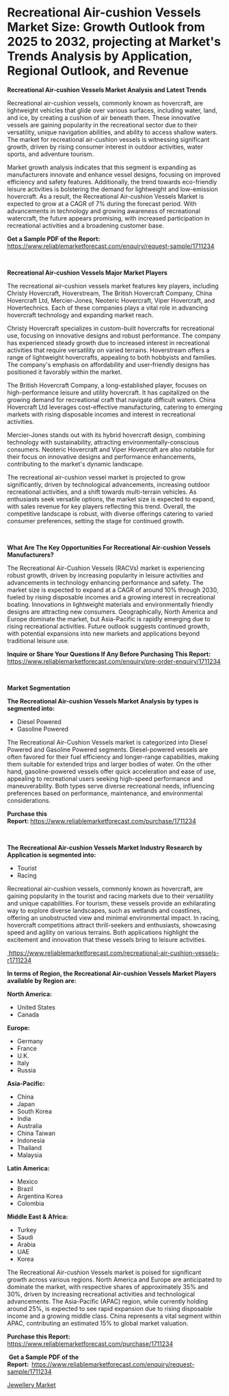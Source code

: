 <p><h1>Recreational Air-cushion Vessels Market Size: Growth Outlook from 2025 to 2032, projecting at Market's Trends Analysis by Application, Regional Outlook, and Revenue</h1></p><p><strong>Recreational Air-cushion Vessels Market Analysis and Latest Trends</strong></p>
<p><p>Recreational air-cushion vessels, commonly known as hovercraft, are lightweight vehicles that glide over various surfaces, including water, land, and ice, by creating a cushion of air beneath them. These innovative vessels are gaining popularity in the recreational sector due to their versatility, unique navigation abilities, and ability to access shallow waters. The market for recreational air-cushion vessels is witnessing significant growth, driven by rising consumer interest in outdoor activities, water sports, and adventure tourism.</p><p>Market growth analysis indicates that this segment is expanding as manufacturers innovate and enhance vessel designs, focusing on improved efficiency and safety features. Additionally, the trend towards eco-friendly leisure activities is bolstering the demand for lightweight and low-emission hovercraft. As a result, the Recreational Air-cushion Vessels Market is expected to grow at a CAGR of 7% during the forecast period. With advancements in technology and growing awareness of recreational watercraft, the future appears promising, with increased participation in recreational activities and a broadening customer base.</p></p>
<p><strong>Get a Sample PDF of the Report:&nbsp;</strong> <a href="https://www.reliablemarketforecast.com/enquiry/request-sample/1711234?utm_campaign=2736&utm_medium=2&utm_source=Github&utm_content=ia&utm_term=27032025&utm_id=recreational-air-cushion-vessels">https://www.reliablemarketforecast.com/enquiry/request-sample/1711234</a></p>
<p>&nbsp;</p>
<p><strong>Recreational Air-cushion Vessels Major Market Players</strong></p>
<p><p>The recreational air-cushion vessels market features key players, including Christy Hovercraft, Hoverstream, The British Hovercraft Company, China Hovercraft Ltd, Mercier-Jones, Neoteric Hovercraft, Viper Hovercraft, and Hovertechnics. Each of these companies plays a vital role in advancing hovercraft technology and expanding market reach.</p><p>Christy Hovercraft specializes in custom-built hovercrafts for recreational use, focusing on innovative designs and robust performance. The company has experienced steady growth due to increased interest in recreational activities that require versatility on varied terrains. Hoverstream offers a range of lightweight hovercrafts, appealing to both hobbyists and families. The company's emphasis on affordability and user-friendly designs has positioned it favorably within the market.</p><p>The British Hovercraft Company, a long-established player, focuses on high-performance leisure and utility hovercraft. It has capitalized on the growing demand for recreational craft that navigate difficult waters. China Hovercraft Ltd leverages cost-effective manufacturing, catering to emerging markets with rising disposable incomes and interest in recreational activities.</p><p>Mercier-Jones stands out with its hybrid hovercraft design, combining technology with sustainability, attracting environmentally-conscious consumers. Neoteric Hovercraft and Viper Hovercraft are also notable for their focus on innovative designs and performance enhancements, contributing to the market's dynamic landscape.</p><p>The recreational air-cushion vessel market is projected to grow significantly, driven by technological advancements, increasing outdoor recreational activities, and a shift towards multi-terrain vehicles. As enthusiasts seek versatile options, the market size is expected to expand, with sales revenue for key players reflecting this trend. Overall, the competitive landscape is robust, with diverse offerings catering to varied consumer preferences, setting the stage for continued growth.</p></p>
<p>&nbsp;</p>
<p><strong>What Are The Key Opportunities For Recreational Air-cushion Vessels Manufacturers?</strong></p>
<p><p>The Recreational Air-Cushion Vessels (RACVs) market is experiencing robust growth, driven by increasing popularity in leisure activities and advancements in technology enhancing performance and safety. The market size is expected to expand at a CAGR of around 10% through 2030, fueled by rising disposable incomes and a growing interest in recreational boating. Innovations in lightweight materials and environmentally friendly designs are attracting new consumers. Geographically, North America and Europe dominate the market, but Asia-Pacific is rapidly emerging due to rising recreational activities. Future outlook suggests continued growth, with potential expansions into new markets and applications beyond traditional leisure use.</p></p>
<p><strong>Inquire or Share Your Questions If Any Before Purchasing This Report:</strong> <a href="https://www.reliablemarketforecast.com/enquiry/pre-order-enquiry/1711234?utm_campaign=2736&utm_medium=2&utm_source=Github&utm_content=ia&utm_term=27032025&utm_id=recreational-air-cushion-vessels">https://www.reliablemarketforecast.com/enquiry/pre-order-enquiry/1711234</a></p>
<p>&nbsp;</p>
<p><strong>Market Segmentation</strong></p>
<p><strong>The Recreational Air-cushion Vessels Market Analysis by types is segmented into:</strong></p>
<p><ul><li>Diesel Powered</li><li>Gasoline Powered</li></ul></p>
<p><p>The Recreational Air-Cushion Vessels market is categorized into Diesel Powered and Gasoline Powered segments. Diesel-powered vessels are often favored for their fuel efficiency and longer-range capabilities, making them suitable for extended trips and larger bodies of water. On the other hand, gasoline-powered vessels offer quick acceleration and ease of use, appealing to recreational users seeking high-speed performance and maneuverability. Both types serve diverse recreational needs, influencing preferences based on performance, maintenance, and environmental considerations.</p></p>
<p><strong>Purchase this Report:&nbsp;</strong><a href="https://www.reliablemarketforecast.com/purchase/1711234?utm_campaign=2736&utm_medium=2&utm_source=Github&utm_content=ia&utm_term=27032025&utm_id=recreational-air-cushion-vessels">https://www.reliablemarketforecast.com/purchase/1711234</a></p>
<p>&nbsp;</p>
<p><strong>The Recreational Air-cushion Vessels Market Industry Research by Application is segmented into:</strong></p>
<p><ul><li>Tourist</li><li>Racing</li></ul></p>
<p><p>Recreational air-cushion vessels, commonly known as hovercraft, are gaining popularity in the tourist and racing markets due to their versatility and unique capabilities. For tourism, these vessels provide an exhilarating way to explore diverse landscapes, such as wetlands and coastlines, offering an unobstructed view and minimal environmental impact. In racing, hovercraft competitions attract thrill-seekers and enthusiasts, showcasing speed and agility on various terrains. Both applications highlight the excitement and innovation that these vessels bring to leisure activities.</p></p>
<p><a href="https://www.reliablemarketforecast.com/recreational-air-cushion-vessels-r1711234?utm_campaign=2736&utm_medium=2&utm_source=Github&utm_content=ia&utm_term=27032025&utm_id=recreational-air-cushion-vessels">&nbsp;https://www.reliablemarketforecast.com/recreational-air-cushion-vessels-r1711234</a></p>
<p><strong>In terms of Region, the Recreational Air-cushion Vessels Market Players available by Region are:</strong></p>
<p>
    <p> <strong> North America: </strong>
        <ul>
            <li>United States</li>
            <li>Canada</li>
        </ul>
        </p> 
    <p> <strong> Europe: </strong>
        <ul>
            <li>Germany</li>
            <li>France</li>
            <li>U.K.</li>
            <li>Italy</li>
            <li>Russia</li>
        </ul>
        </p> 
    <p> <strong> Asia-Pacific: </strong>
        <ul>
            <li>China</li>
            <li>Japan</li>
            <li>South Korea</li>
            <li>India</li>
            <li>Australia</li>
            <li>China Taiwan</li>
            <li>Indonesia</li>
            <li>Thailand</li>
            <li>Malaysia</li>
        </ul>
        </p> 
    <p> <strong> Latin America: </strong>
        <ul>
            <li>Mexico</li>
            <li>Brazil</li>
            <li>Argentina Korea</li>
            <li>Colombia</li>
        </ul>
        </p> 
    <p> <strong> Middle East & Africa: </strong>
        <ul>
            <li>Turkey</li>
            <li>Saudi</li>
            <li>Arabia</li>
            <li>UAE</li>
            <li>Korea</li>
        </ul>
    </p>
    </p>
<p><p>The Recreational Air-cushion Vessels market is poised for significant growth across various regions. North America and Europe are anticipated to dominate the market, with respective shares of approximately 35% and 30%, driven by increasing recreational activities and technological advancements. The Asia-Pacific (APAC) region, while currently holding around 25%, is expected to see rapid expansion due to rising disposable income and a growing middle class. China represents a vital segment within APAC, contributing an estimated 15% to global market valuation.</p></p>
<p><strong>Purchase this Report: </strong><a href="https://www.reliablemarketforecast.com/purchase/1711234?utm_campaign=2736&utm_medium=2&utm_source=Github&utm_content=ia&utm_term=27032025&utm_id=recreational-air-cushion-vessels">https://www.reliablemarketforecast.com/purchase/1711234</a></p>
<p>&nbsp;<strong>Get a Sample PDF of the Report:&nbsp;&nbsp;</strong><a href="https://www.reliablemarketforecast.com/enquiry/request-sample/1711234?utm_campaign=2736&utm_medium=2&utm_source=Github&utm_content=ia&utm_term=27032025&utm_id=recreational-air-cushion-vessels">https://www.reliablemarketforecast.com/enquiry/request-sample/1711234</a></p>
<p><strong></strong></p>
<p><p><a href="https://github.com/erkidrhoy/Market-Research-Report-List-1/blob/main/jewellery-market.md?utm_campaign=2736&utm_medium=2&utm_source=Github&utm_content=ia&utm_term=27032025&utm_id=recreational-air-cushion-vessels">Jewellery Market</a></p></p>